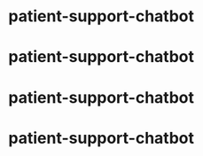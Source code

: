 # patient-support-chatbot
# patient-support-chatbot
# patient-support-chatbot
# patient-support-chatbot
